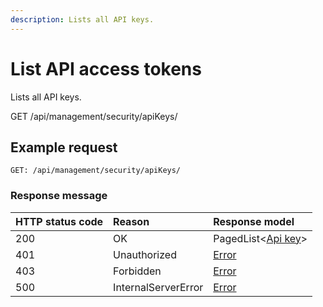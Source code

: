 ```yaml
---
description: Lists all API keys.
---
```


# List API access tokens

Lists all API keys.

<span class="label label--get">GET</span> /api/management/security/apiKeys/


## Example request

```http
GET: /api/management/security/apiKeys/
```

### Response message

| HTTP status code | Reason              | Response model                                         |
|:-----------------|:--------------------|:-------------------------------------------------------|
| 200              | OK                  | PagedList&lt;[Api key](/model/api-key.md)&gt; |
| 401              | Unauthorized        | [Error](/key-concepts/errors.md)                       |
| 403              | Forbidden           | [Error](/key-concepts/errors.md)                       |
| 500              | InternalServerError | [Error](/key-concepts/errors.md)                       |